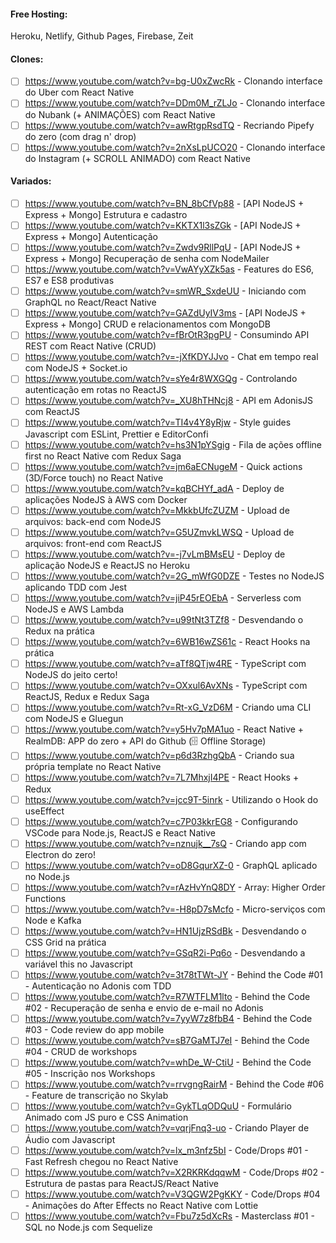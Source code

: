 #### Free Hosting:
Heroku, Netlify, Github Pages, Firebase, Zeit

#### Clones:
- [ ]  https://www.youtube.com/watch?v=bg-U0xZwcRk - Clonando interface do Uber com React Native  
- [ ]  https://www.youtube.com/watch?v=DDm0M_rZLJo - Clonando interface do Nubank (+ ANIMAÇÕES) com React Native  
- [ ]  https://www.youtube.com/watch?v=awRtgpRsdTQ - Recriando Pipefy do zero (com drag n' drop)  
- [ ]  https://www.youtube.com/watch?v=2nXsLpUCO20 - Clonando interface do Instagram (+ SCROLL ANIMADO) com React Native  

#### Variados:
- [ ]  https://www.youtube.com/watch?v=BN_8bCfVp88 - [API NodeJS + Express + Mongo] Estrutura e cadastro
- [ ]  https://www.youtube.com/watch?v=KKTX1l3sZGk - [API NodeJS + Express + Mongo] Autenticação
- [ ]  https://www.youtube.com/watch?v=Zwdv9RllPqU - [API NodeJS + Express + Mongo] Recuperação de senha com NodeMailer
- [ ]  https://www.youtube.com/watch?v=VwAYyXZk5as - Features do ES6, ES7 e ES8 produtivas
- [ ]  https://www.youtube.com/watch?v=smWR_SxdeUU - Iniciando com GraphQL no React/React Native
- [ ]  https://www.youtube.com/watch?v=GAZdUyIV3ms - [API NodeJS + Express + Mongo] CRUD e relacionamentos com MongoDB
- [ ]  https://www.youtube.com/watch?v=fBrOtR3pgPU - Consumindo API REST com React Native (CRUD)
- [ ]  https://www.youtube.com/watch?v=-jXfKDYJJvo - Chat em tempo real com NodeJS + Socket.io
- [ ]  https://www.youtube.com/watch?v=sYe4r8WXGQg - Controlando autenticação em rotas no ReactJS
- [ ]  https://www.youtube.com/watch?v=_XU8hTHNcj8 - API em AdonisJS com ReactJS
- [ ]  https://www.youtube.com/watch?v=TI4v4Y8yRjw - Style guides Javascript com ESLint, Prettier e EditorConfi
- [ ]  https://www.youtube.com/watch?v=hs3N1pYSgig - Fila de ações offline first no React Native com Redux Saga
- [ ]  https://www.youtube.com/watch?v=jm6aECNugeM - Quick actions (3D/Force touch) no React Native
- [ ]  https://www.youtube.com/watch?v=kqBCHYf_adA - Deploy de aplicações NodeJS à AWS com Docker
- [ ]  https://www.youtube.com/watch?v=MkkbUfcZUZM - Upload de arquivos: back-end com NodeJS
- [ ]  https://www.youtube.com/watch?v=G5UZmvkLWSQ - Upload de arquivos: front-end com ReactJS
- [ ]  https://www.youtube.com/watch?v=-j7vLmBMsEU - Deploy de aplicação NodeJS e ReactJS no Heroku
- [ ]  https://www.youtube.com/watch?v=2G_mWfG0DZE - Testes no NodeJS aplicando TDD com Jest
- [ ]  https://www.youtube.com/watch?v=jiP45rEOEbA - Serverless com NodeJS e AWS Lambda
- [ ]  https://www.youtube.com/watch?v=u99tNt3TZf8 - Desvendando o Redux na prática
- [ ]  https://www.youtube.com/watch?v=6WB16wZS61c - React Hooks na prática
- [ ]  https://www.youtube.com/watch?v=aTf8QTjw4RE - TypeScript com NodeJS do jeito certo!
- [ ]  https://www.youtube.com/watch?v=OXxul6AvXNs - TypeScript com ReactJS, Redux e Redux Saga
- [ ]  https://www.youtube.com/watch?v=Rt-xG_VzD6M - Criando uma CLI com NodeJS e Gluegun
- [ ]  https://www.youtube.com/watch?v=y5Hv7pMA1uo - React Native + RealmDB: APP do zero + API do Github (🗄️ Offline Storage)
- [ ]  https://www.youtube.com/watch?v=p6d3RzhgQbA - Criando sua própria template no React Native
- [ ]  https://www.youtube.com/watch?v=7L7MhxjI4PE - React Hooks + Redux
- [ ]  https://www.youtube.com/watch?v=jcc9T-5inrk - Utilizando o Hook do useEffect
- [ ]  https://www.youtube.com/watch?v=c7P03kkrEG8 - Configurando VSCode para Node.js, ReactJS e React Native
- [ ]  https://www.youtube.com/watch?v=nznujk__7sQ - Criando app com Electron do zero!
- [ ]  https://www.youtube.com/watch?v=oD8GqurXZ-0 - GraphQL aplicado no Node.js
- [ ]  https://www.youtube.com/watch?v=rAzHvYnQ8DY - Array: Higher Order Functions
- [ ]  https://www.youtube.com/watch?v=-H8pD7sMcfo - Micro-serviços com Node e Kafka
- [ ]  https://www.youtube.com/watch?v=HN1UjzRSdBk - Desvendando o CSS Grid na prática
- [ ]  https://www.youtube.com/watch?v=GSqR2i-Pq6o - Desvendando a variável this no Javascript
- [ ]  https://www.youtube.com/watch?v=3t78tTWt-JY - Behind the Code #01 - Autenticação no Adonis com TDD
- [ ]  https://www.youtube.com/watch?v=R7WTFLM1lto - Behind the Code #02 - Recuperação de senha e envio de e-mail no Adonis
- [ ]  https://www.youtube.com/watch?v=7yyW7z8fbB4 - Behind the Code #03 - Code review do app mobile
- [ ]  https://www.youtube.com/watch?v=sB7GaMTJ7eI - Behind the Code #04 - CRUD de workshops
- [ ]  https://www.youtube.com/watch?v=whDe_W-CtiU - Behind the Code #05 - Inscrição nos Workshops
- [ ]  https://www.youtube.com/watch?v=rrvgngRairM - Behind the Code #06 - Feature de transcrição no Skylab
- [ ]  https://www.youtube.com/watch?v=GykTLqODQuU - Formulário Animado com JS puro e CSS Animation
- [ ]  https://www.youtube.com/watch?v=vqrjFnq3-uo - Criando Player de Áudio com Javascript
- [ ]  https://www.youtube.com/watch?v=lx_m3nfz5bI - Code/Drops #01 - Fast Refresh chegou no React Native
- [ ]  https://www.youtube.com/watch?v=X2RKRKdqqwM - Code/Drops #02 - Estrutura de pastas para ReactJS/React Native
- [ ]  https://www.youtube.com/watch?v=V3QGW2PgKKY - Code/Drops #04 - Animações do After Effects no React Native com Lottie
- [ ]  https://www.youtube.com/watch?v=Fbu7z5dXcRs - Masterclass #01 - SQL no Node.js com Sequelize

